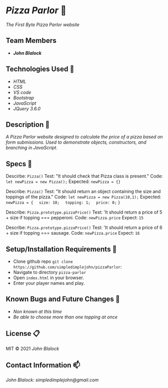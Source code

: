 # _Pizza Parlor_ :pizza:

_The First Byte Pizza Parlor website_

## Team Members 

* _**John Blalock**_


## Technologies Used :floppy_disk:

* _HTML_
* _CSS_
* _VS code_
* _Bootstrap_
* _JavaScript_
* _JQuery 3.6.0_

## Description :page_with_curl:

_A Pizza Parlor website designed to calculate the price of a pizza based on form submissions.  Used to demonstrate objects, constructors, and branching in JavaScript._

## Specs :pushpin:

Descirbe: `Pizza()`
Test: "It should check that Pizza class is present."
Code: `let newPizza = new Pizza();`
Expected: `newPizza = {}`


Describe: `Pizza()`
Test: "It should return an object containing the size and toppings of the pizza."
Code: `let newPizza = new Pizza(10,1);`
Expected: `newPizza = {`
`  size: 10;`
`  topping: 1;`
`  price: 0;`
`}`

Describe: `Pizza.prototype.pizzaPrice()`
Test: 'It should return a price of 5 + size if topping === pepperoni.
Code: `newPizza.price`
Expect: `15`

Describe: `Pizza.prototype.pizzaPrice()`
Test: 'It should return a price of 6 + size if topping === sausage.
Code: `newPizza.price`
Expect: `16`

## Setup/Installation Requirements :triangular_ruler:

* Clone github repo `git clone https://github.com/simpledimplejohn/pizzaParlor`:
* Navigate to directory `pizza-parlor`
* Open `index.html` in your browser.
* Enter your player names and play.


## Known Bugs and Future Changes :bug:

* _Non known at this time_
* _Be able to choose more than one topping at once_

## License :clipboard:

MIT &copy; 2021 _John Blalock_

## Contact Information :mailbox:

_John Blalock: simpledimplejohn@gmail.com_
